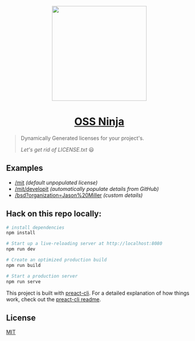 <p align="center">
<img src="https://oss.ninja/assets/ossninja.svg" width="256" height="256">
</p>
<h1 align="center"><a href="https://oss.ninja">OSS Ninja</a></h1>


> Dynamically Generated licenses for your project's.
>
> _Let's get rid of LICENSE.txt_ 😃

## Examples

- [/mit](https://oss.ninja/mit) _(default unpopulated license)_
- [/mit/developit](https://oss.ninja/mit/developit) _(automatically populate details from GitHub)_
- [/bsd?organization=Jason%20Miller](https://oss.ninja/bsd?organization=Jason%20Miller) _(custom details)_


## Hack on this repo locally:

```sh
# install dependencies
npm install

# Start up a live-reloading server at http://localhost:8080
npm run dev

# Create an optimized production build
npm run build

# Start a production server
npm run serve
```

This project is built with [preact-cli](https://github.com/developit/preact-cli). For a detailed explanation of how things work, check out the [preact-cli readme](https://github.com/developit/preact-cli).

## License

[MIT](https://oss.ninja/mit/developit)
